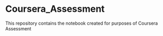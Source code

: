 # Coursera_Assessment
This repository contains the notebook created for purposes of Coursera Assessment
